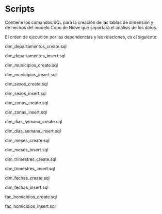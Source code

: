 # Scripts 
Contiene los comandos SQL para la creación de las tablas de dimensión y de hechos del modelo Copo de Nieve que soportará el análisis de los datos.

El orden de ejecución por las dependencias y las relaciones, es el siguiente:

dim_departamentos_create.sql

dim_departamentos_insert.sql

dim_municipios_create.sql

dim_municipios_insert.sql

dim_sexos_create.sql

dim_sexos_insert.sql

dim_zonas_create.sql

dim_zonas_insert.sql

dim_dias_semana_create.sql

dim_dias_semana_insert.sql

dim_meses_create.sql

dim_meses_insert.sql

dim_trimestres_create.sql

dim_trimestres_insert.sql

dim_fechas_create.sql

dim_fechas_insert.sql

fac_homicidios_create.sql

fac_homicidios_insert.sql
